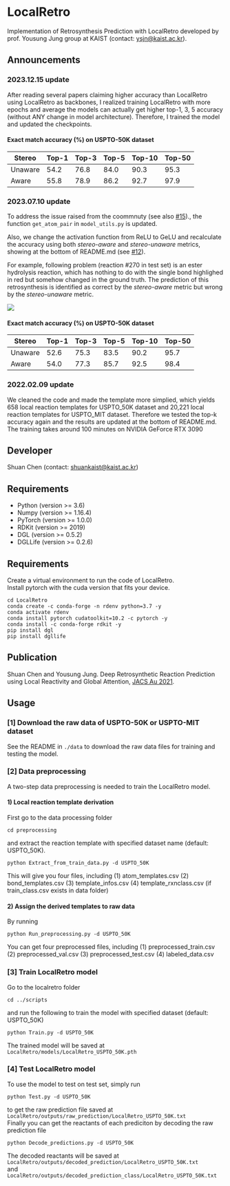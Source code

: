 # LocalRetro
Implementation of Retrosynthesis Prediction with LocalRetro developed by prof. Yousung Jung group at KAIST (contact: ysjn@kaist.ac.kr).

## Announcements 
### 2023.12.15 update

After reading several papers claiming higher accuracy than LocalRetro using LocalRetro as backbones, I realized training LocalRetro with more epochs and average the models can actually get higher top-1, 3, 5 accuracy (without ANY change in model architecture). Therefore, I trained the model and updated the checkpoints.

#### Exact match accuracy (%) on USPTO-50K dataset 

| Stereo  | Top-1 | Top-3 | Top-5 | Top-10 | Top-50 |
| --------| ---- | ---- | ---- | ---- | ---- |
| Unaware | 54.2 | 76.8 | 84.0 | 90.3 | 95.3 |
|  Aware  | 55.8 | 78.9 | 86.2 | 92.7 | 97.9 |

### 2023.07.10 update
To address the issue raised from the coommnuty (see also [#15](https://github.com/kaist-amsg/LocalRetro/issues/15))., the function `get_atom_pair` in `model_utils.py` is updated. 

Also, we change the activation function from ReLU to GeLU and recalculate the accuracy using both *stereo-aware* and *stereo-unaware* metrics, showing at the bottom of README.md (see [#12](https://github.com/kaist-amsg/LocalRetro/issues/12)).

For example, following problem (reaction #270 in test set) is an ester hydrolysis reaction, which has nothing to do with the single bond highlighed in red but somehow changed in the ground truth. The prediction of this retrosynthesis is identified as correct by the *stereo-aware* metric but wrong by the *stereo-unaware* metric.

![](https://hackmd.io/_uploads/rJPY99iFh.png)

#### Exact match accuracy (%) on USPTO-50K dataset 

| Stereo  | Top-1 | Top-3 | Top-5 | Top-10 | Top-50 |
| --------| ---- | ---- | ---- | ---- | ---- |
| Unaware | 52.6 | 75.3 | 83.5 | 90.2 | 95.7 |
|  Aware  | 54.0 | 77.3 | 85.7 | 92.5 | 98.4 |


### 2022.02.09 update
We cleaned the code and made the template more simplied, which yields 658 local reaction templates for USPTO_50K dataset and 20,221 local reaction templates for USPTO_MIT dataset. Therefore we tested the top-k accuracy again and the results are updated at the bottom of README.md.
The training takes around 100 minutes on NVIDIA GeForce RTX 3090

## Developer
Shuan Chen (contact: shuankaist@kaist.ac.kr)<br>

## Requirements
* Python (version >= 3.6) 
* Numpy (version >= 1.16.4) 
* PyTorch (version >= 1.0.0) 
* RDKit (version >= 2019)
* DGL (version >= 0.5.2)
* DGLLife (version >= 0.2.6)

## Requirements
Create a virtual environment to run the code of LocalRetro.<br>
Install pytorch with the cuda version that fits your device.<br>
```
cd LocalRetro
conda create -c conda-forge -n rdenv python=3.7 -y
conda activate rdenv
conda install pytorch cudatoolkit=10.2 -c pytorch -y
conda install -c conda-forge rdkit -y
pip install dgl
pip install dgllife
```


## Publication
Shuan Chen and Yousung Jung. Deep Retrosynthetic Reaction Prediction using Local Reactivity and Global Attention, [JACS Au 2021](https://pubs.acs.org/doi/10.1021/jacsau.1c00246).



## Usage
### [1] Download the raw data of USPTO-50K or USPTO-MIT dataset
See the README in `./data` to download the raw data files for training and testing the model.

### [2] Data preprocessing
A two-step data preprocessing is needed to train the LocalRetro model.

#### 1) Local reaction template derivation 
First go to the data processing folder
```
cd preprocessing
```
and extract the reaction template with specified dataset name (default: USPTO_50K).
```
python Extract_from_train_data.py -d USPTO_50K
```
This will give you four files, including 
(1) atom_templates.csv
(2) bond_templates.csv
(3) template_infos.csv
(4) template_rxnclass.csv (if train_class.csv exists in data folder)<br>

#### 2) Assign the derived templates to raw data
By running
```
python Run_preprocessing.py -d USPTO_50K
```
You can get four preprocessed files, including 
(1) preprocessed_train.csv
(2) preprocessed_val.csv
(3) preprocessed_test.csv
(4) labeled_data.csv<br>


### [3] Train LocalRetro model
Go to the localretro folder
```
cd ../scripts
```
and run the following to train the model with specified dataset (default: USPTO_50K)
```
python Train.py -d USPTO_50K
```
The trained model will be saved at ` LocalRetro/models/LocalRetro_USPTO_50K.pth`<br>

### [4] Test LocalRetro model
To use the model to test on test set, simply run 
```
python Test.py -d USPTO_50K
```
to get the raw prediction file saved at ` LocalRetro/outputs/raw_prediction/LocalRetro_USPTO_50K.txt`<br>
Finally you can get the reactants of each prediciton by decoding the raw prediction file
```
python Decode_predictions.py -d USPTO_50K
```
The decoded reactants will be saved at 
`LocalRetro/outputs/decoded_prediction/LocalRetro_USPTO_50K.txt`<br>and 
`LocalRetro/outputs/decoded_prediction_class/LocalRetro_USPTO_50K.txt`<br>